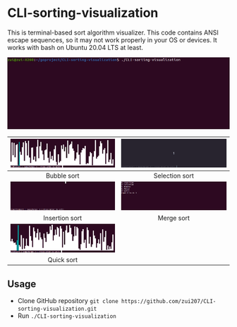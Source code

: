 # CLI-sorting-visualization
This is terminal-based sort algorithm visualizer. This code contains ANSI escape sequences, so it may not work properly in your OS or devices.
It works with bash on Ubuntu 20.04 LTS at least.

<p align="center">
  <img src="https://github.com/zui207/CLI-sorting-visualization/blob/main/demo/demo.gif")
</p>

|![bubble](https://github.com/zui207/CLI-sorting-visualization/blob/main/demo/bubble.gif)|![selection](https://github.com/zui207/CLI-sorting-visualization/blob/main/demo/selection.gif)|
|:-------------------------:|:-------------------------:|
|Bubble sort|Selection sort|
|![insertion](https://github.com/zui207/CLI-sorting-visualization/blob/main/demo/insertion.gif)|![merge](https://github.com/zui207/CLI-sorting-visualization/blob/main/demo/merge.gif)|
|Insertion sort|Merge sort|
|![quick](https://github.com/zui207/CLI-sorting-visualization/blob/main/demo/quick.gif)
|Quick sort|


## Usage
- Clone GitHub repository `git clone https://github.com/zui207/CLI-sorting-visualization.git`
- Run `./CLI-sorting-visualization`
